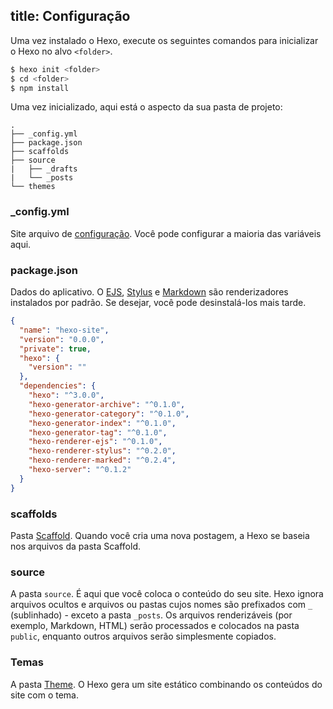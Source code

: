title: Configuração
---
Uma vez instalado o Hexo, execute os seguintes comandos para inicializar o Hexo no alvo `<folder>`.

``` bash
$ hexo init <folder>
$ cd <folder>
$ npm install
```

Uma vez inicializado, aqui está o aspecto da sua pasta de projeto:

``` plain
.
├── _config.yml
├── package.json
├── scaffolds
├── source
|   ├── _drafts
|   └── _posts
└── themes
```

### _config.yml

Site arquivo de [configuração](configuration.html). Você pode configurar a maioria das variáveis aqui.

### package.json

Dados do aplicativo. O [EJS](http://embeddedjs.com/), [Stylus](http://learnboost.github.io/stylus/) e [Markdown](http://daringfireball.net/projects/markdown/) são renderizadores instalados por padrão. Se desejar, você pode desinstalá-los mais tarde.

``` json package.json
{
  "name": "hexo-site",
  "version": "0.0.0",
  "private": true,
  "hexo": {
    "version": ""
  },
  "dependencies": {
    "hexo": "^3.0.0",
    "hexo-generator-archive": "^0.1.0",
    "hexo-generator-category": "^0.1.0",
    "hexo-generator-index": "^0.1.0",
    "hexo-generator-tag": "^0.1.0",
    "hexo-renderer-ejs": "^0.1.0",
    "hexo-renderer-stylus": "^0.2.0",
    "hexo-renderer-marked": "^0.2.4",
    "hexo-server": "^0.1.2"
  }
}
```

### scaffolds

Pasta [Scaffold](writing.html#Scaffolds). Quando você cria uma nova postagem, a Hexo se baseia nos arquivos da pasta Scaffold.

### source

A pasta `source`. É aqui que você coloca o conteúdo do seu site. Hexo ignora arquivos ocultos e arquivos ou pastas cujos nomes são prefixados com `_` (sublinhado) - exceto a pasta `_posts`. Os arquivos renderizáveis (por exemplo, Markdown, HTML) serão processados e colocados na pasta `public`, enquanto outros arquivos serão simplesmente copiados.


### Temas

A pasta [Theme](themes.html). O Hexo gera um site estático combinando os conteúdos do site com o tema.
